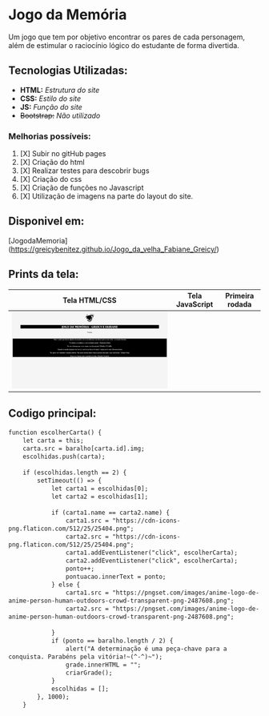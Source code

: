 
# Jogo da Memória
Um jogo que tem por objetivo encontrar os pares
de cada personagem, além de estimular o raciocínio lógico
do estudante de forma divertida.

## Tecnologias Utilizadas:
- **HTML:** _Estrutura do site_
- **CSS:** _Estilo do site_
- **JS:** _Função do site_
- ~~Bootstrap:~~ _Não utilizado_

### Melhorias possíveis:
1. [X] Subir no gitHub pages
2. [X] Criação do html
3. [X] Realizar testes para descobrir bugs 
4. [X] Criação do css
5. [X] Criação de funções no Javascript
6. [X] Utilização de imagens na parte do layout do site.

## Disponivel em: 
[JogodaMemoria] (https://greicybenitez.github.io/Jogo_da_velha_Fabiane_Greicy/)

## Prints da tela:
| Tela HTML/CSS|Tela JavaScript|Primeira rodada|
|--------------|---------------|---------------|
| ![tela HTML/CSS](https://raw.githubusercontent.com/GreicyBenitez/Jogo_da_velha_Fabiane_Greicy/master/img/2%20etapa.PNG) |               |               |

## Codigo principal:
```js:
function escolherCarta() {
    let carta = this;
    carta.src = baralho[carta.id].img;
    escolhidas.push(carta);

    if (escolhidas.length == 2) {
        setTimeout(() => {
            let carta1 = escolhidas[0];
            let carta2 = escolhidas[1];

            if (carta1.name == carta2.name) {
                carta1.src = "https://cdn-icons-png.flaticon.com/512/25/25404.png";
                carta2.src = "https://cdn-icons-png.flaticon.com/512/25/25404.png";
                carta1.addEventListener("click", escolherCarta);
                carta2.addEventListener("click", escolherCarta);
                ponto++;
                pontuacao.innerText = ponto;
            } else {
                carta1.src = "https://pngset.com/images/anime-logo-de-anime-person-human-outdoors-crowd-transparent-png-2487608.png";
                carta2.src = "https://pngset.com/images/anime-logo-de-anime-person-human-outdoors-crowd-transparent-png-2487608.png";

            }
            if (ponto == baralho.length / 2) {
                alert("A determinação é uma peça-chave para a conquista. Parabéns pela vitória!~(^-^)~");
                grade.innerHTML = "";
                criarGrade();
            }
            escolhidas = [];
        }, 1000);
    }

```













